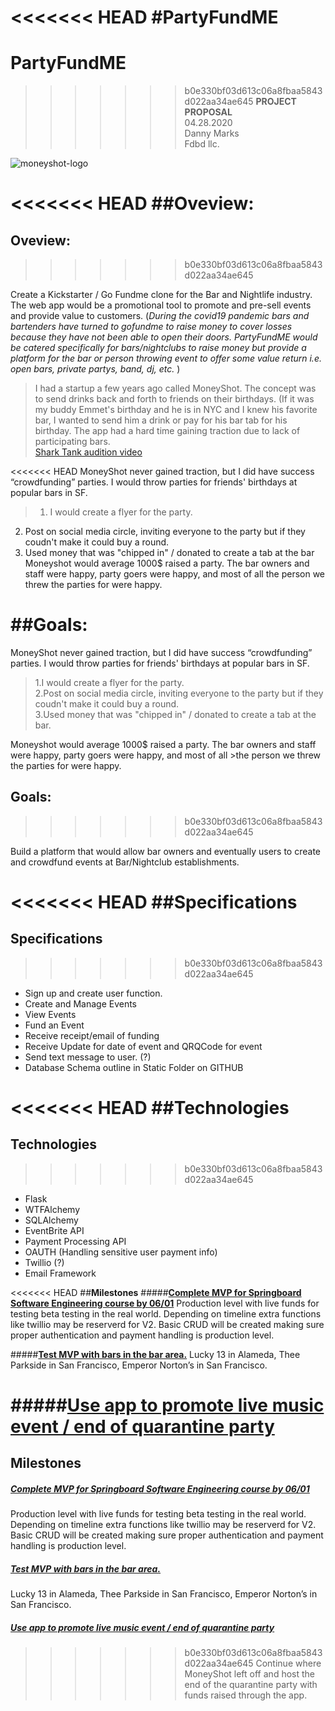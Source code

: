 <<<<<<< HEAD
#PartyFundME
=======
# PartyFundME
>>>>>>> b0e330bf03d613c06a8fbaa5843d022aa34ae645
**PROJECT PROPOSAL**  
04.28.2020  
Danny Marks   
Fdbd llc.  

![moneyshot-logo](https://app.genmymodel.com/personal/projects/_8Y5hsHhtEeqeQcxm9hmzHw)

<<<<<<< HEAD
##**Oveview**: 
=======
## **Oveview**: 
>>>>>>> b0e330bf03d613c06a8fbaa5843d022aa34ae645

Create a Kickstarter / Go Fundme clone for the Bar and Nightlife industry. The web app would be a promotional tool to promote and pre-sell events and provide value to customers. (_During the covid19 pandemic bars and bartenders have turned to gofundme to raise money to cover losses because they have not been able to open their doors. PartyFundME would be catered specifically for bars/nightclubs to raise money but provide a platform for the bar or person throwing event to offer some value return i.e. open bars, private partys, band, dj, etc._ ) 

>I had a startup a few years ago called MoneyShot. The concept was to send drinks back and forth to friends on their birthdays. (If it was my buddy Emmet's birthday and he is in NYC and I knew his favorite bar, I wanted to send him a drink or pay for his bar tab for his birthday. The app had a hard time gaining traction due to lack of participating bars.  
>[Shark Tank audition video](https://www.youtube.com/watch?v=gf_a_UmJkUQ&feature=youtu.be) 
> 
 
<<<<<<< HEAD
MoneyShot never gained traction, but I did have  success  “crowdfunding” parties. I would throw parties for friends' birthdays at popular bars in SF.   
>1. I would create a flyer for the party.   
2. Post on social media circle, inviting everyone to the party but if they coudn't make it could buy a round.
3. Used money that was "chipped in" / donated to create a tab at the bar
Moneyshot would average 1000$ raised a party. The bar owners and staff were happy, party goers were happy, and most of all the person we threw the parties for were happy. 

##**Goals**: 
=======
MoneyShot never gained traction, but I did have  success  “crowdfunding” parties. I would throw parties for friends' birthdays at popular bars in SF.  
>1.I would create a flyer for the party.   
>2.Post on social media circle, inviting everyone to the party but if they coudn't make it could buy a round.  
>3.Used money that was "chipped in" / donated to create a tab at the bar.  

Moneyshot would average 1000$ raised a party. The bar owners and staff were happy, party goers were happy, and most of all >the person we threw the parties for were happy. 

## **Goals**: 
>>>>>>> b0e330bf03d613c06a8fbaa5843d022aa34ae645
 
Build a platform that would allow bar owners and eventually users to create and crowdfund events at Bar/Nightclub establishments. 
 

<<<<<<< HEAD
##**Specifications**
=======
## **Specifications**
>>>>>>> b0e330bf03d613c06a8fbaa5843d022aa34ae645
* Sign up and create user function.   
* Create and Manage Events 
* View Events  
* Fund an Event  
* Receive receipt/email of funding  
* Receive Update for date of event and QRQCode for event 
* Send text message to user. (?)
* Database Schema outline in Static Folder on GITHUB


<<<<<<< HEAD
##**Technologies**  
=======
## **Technologies**  
>>>>>>> b0e330bf03d613c06a8fbaa5843d022aa34ae645
* Flask
* WTFAlchemy
* SQLAlchemy
* EventBrite API
* Payment Processing API 
* OAUTH (Handling sensitive user payment info)
* Twillio (?)
* Email Framework

<<<<<<< HEAD
##**Milestones**
#####<ins>**Complete MVP for Springboard Software Engineering course by 06/01**</ins>
Production level with live funds for testing beta testing in the real world. Depending on timeline extra functions like twillio may be reserverd for V2. Basic CRUD will be created making sure proper authentication and payment handling is production level.

#####<ins>**Test MVP with bars in the bar area.**</ins> 
Lucky 13 in Alameda, Thee Parkside in San Francisco, Emperor Norton’s in San Francisco.  

#####<ins>**Use app to promote live music event / end of quarantine party**</ins>
=======
## **Milestones**
##### <ins>**Complete MVP for Springboard Software Engineering course by 06/01**</ins>
Production level with live funds for testing beta testing in the real world. Depending on timeline extra functions like twillio may be reserverd for V2. Basic CRUD will be created making sure proper authentication and payment handling is production level.

##### <ins>**Test MVP with bars in the bar area.**</ins> 
Lucky 13 in Alameda, Thee Parkside in San Francisco, Emperor Norton’s in San Francisco.  

##### <ins>**Use app to promote live music event / end of quarantine party**</ins>
>>>>>>> b0e330bf03d613c06a8fbaa5843d022aa34ae645
Continue where MoneyShot left off and host the end of the quarantine party with funds raised through the app.
